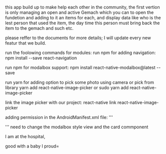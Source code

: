 this app build up to make help each other in the community, the first vertion is only managing an open and active Gemach which you can to open the fundetion and adding to it an items for each, and display data like who is the lest person that used the item, the day time this person must bring back the item to the gemach and such etc. 

please reffer to the documents for more details; I will update every new featur that we build.


run the foolowing commands for modules:
run npm for adding navigation:
npm install --save react-navigation

run npm for modalbox support:
npm install react-native-modalbox@latest --save

run yarn for adding option to pick some photo using camera or pick from library
yarn add react-native-image-picker or sudo yarn add react-native-image-picker

link the image picker with our project:
react-native link react-native-image-picker

adding permission in the AndroidManifest.xml file:
'''
<uses-permission android:name="android.permission.CAMERA" />
<uses-permission android:name="android.permission.WRITE_EXTERNAL_STORAGE"/>

'''
need to change the modalbox style view and the card commponent

I am at the hospital,


good
with a baby
I proud=

